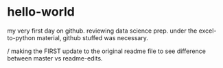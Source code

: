 # hello-world
my very first day on github. reviewing data science prep. under the excel-to-python material, github stuffed was necessary.

/
making the FIRST update to the original readme file to see difference between master vs readme-edits.
